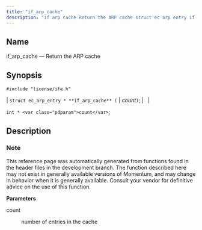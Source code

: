 ```yaml
---
title: "if_arp_cache"
description: "if arp cache Return the ARP cache struct ec arp entry if arp cache count int count This reference page was automatically generated from functions found in the header files in the development branch The function described here may not exist in generally available versions of Momentum and may change..."
---
```


<a name="apis.if_arp_cache"></a> 
## Name

if_arp_cache — Return the ARP cache

## Synopsis

`#include "license/ife.h"`

| `struct ec_arp_entry * **if_arp_cache** (` | <var class="pdparam">count</var>`)`; |   |

`int * <var class="pdparam">count</var>`;<a name="idp57631936"></a> 
## Description

### Note

This reference page was automatically generated from functions found in the header files in the development branch. The function described here may not exist in generally available versions of Momentum, and may change in behavior when it is generally available. Consult your vendor for definitive advice on the use of this function.

**<a name="idp57634608"></a> Parameters**

<dl class="variablelist">

<dt>count</dt>

<dd>

number of entries in the cache

</dd>

</dl>